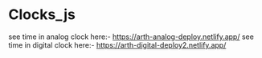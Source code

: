 # Clocks_js
see time in analog clock here:- https://arth-analog-deploy.netlify.app/
see time in digital clock here:- https://arth-digital-deploy2.netlify.app/
